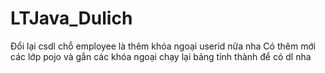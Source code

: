 # LTJava_Dulich
Đổi lại csdl chỗ employee là thêm khóa ngoại userid nữa nha
Có thêm mới các lớp pojo và gắn các khóa ngoại
chạy lại bảng tỉnh thành để có dl nha